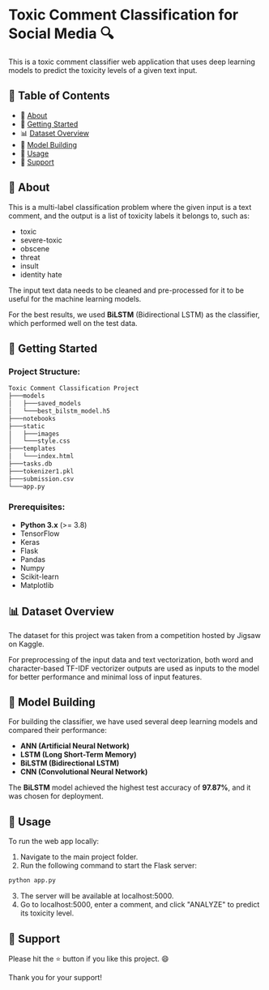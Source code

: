 # Toxic Comment Classification for Social Media 🔍

This is a toxic comment classifier web application that uses deep learning models to predict the toxicity levels of a given text input.

## 📝 Table of Contents
- 🧐 [About](#about)
- 🎯 [Getting Started](#getting-started)
- 📊 [Dataset Overview](#dataset-overview)
- 🧠 [Model Building](#model-building)
- 🎈 [Usage](#usage)
- 🌟 [Support](#support)

## 🧐 About
This is a multi-label classification problem where the given input is a text comment, and the output is a list of toxicity labels it belongs to, such as:

- toxic
- severe-toxic
- obscene
- threat
- insult
- identity hate

The input text data needs to be cleaned and pre-processed for it to be useful for the machine learning models.

For the best results, we used **BiLSTM** (Bidirectional LSTM) as the classifier, which performed well on the test data.

## 🎯 Getting Started
### Project Structure:

```bash
Toxic Comment Classification Project
├───models
│   ├───saved_models
│   └───best_bilstm_model.h5
├───notebooks
├───static
│   ├───images
│   └───style.css
├───templates
│   └───index.html
├───tasks.db
├───tokenizer1.pkl
├───submission.csv
└───app.py

```

### Prerequisites:
- **Python 3.x** (>= 3.8)
- TensorFlow
- Keras
- Flask
- Pandas
- Numpy
- Scikit-learn
- Matplotlib

## 📊 Dataset Overview
The dataset for this project was taken from a competition hosted by Jigsaw on Kaggle.

For preprocessing of the input data and text vectorization, both word and character-based TF-IDF vectorizer outputs are used as inputs to the model for better performance and minimal loss of input features.

## 🧠 Model Building
For building the classifier, we have used several deep learning models and compared their performance:

- **ANN (Artificial Neural Network)**
- **LSTM (Long Short-Term Memory)**
- **BiLSTM (Bidirectional LSTM)**
- **CNN (Convolutional Neural Network)**

The **BiLSTM** model achieved the highest test accuracy of **97.87%**, and it was chosen for deployment.

## 🎈 Usage
To run the web app locally:

1. Navigate to the main project folder.
2. Run the following command to start the Flask server:

```bash
python app.py
```
3. The server will be available at localhost:5000.
4. Go to localhost:5000, enter a comment, and click "ANALYZE" to predict its toxicity level.

## 🌟 Support
Please hit the ⭐ button if you like this project. 😄

Thank you for your support!


